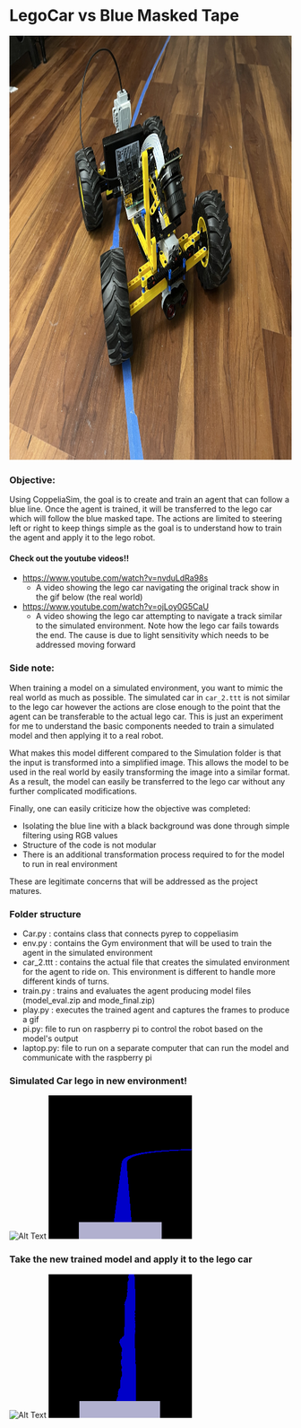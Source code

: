 
# LegoCar vs Blue Masked Tape

<img height="756" src="visuals/LegoCar.png" width="1008"/>


### Objective:
Using CoppeliaSim, the goal is to create and train an agent that can follow a blue line. Once the agent is trained, it will
be transferred to the lego car which will follow the blue masked tape. The actions are limited to steering left or right to keep things simple
as the goal is to understand how to train the agent and apply it to the lego robot.

#### Check out the youtube videos!!
- https://www.youtube.com/watch?v=nvduLdRa98s
  - A video showing the lego car navigating the original track show in the gif below (the real world)
- https://www.youtube.com/watch?v=ojLoy0G5CaU
  - A video showing the lego car attempting to navigate a track similar to the simulated environment. 
    Note how the lego car fails towards the end. The cause is due to light 
    sensitivity which needs to be addressed moving forward 

### Side note:

When training a model on a simulated environment, you want to mimic the real world as much as possible. The simulated car in `car_2.ttt`
is not similar to the lego car however the actions are close enough to the point that the agent can be transferable to the actual lego car.
This is just an experiment for me to understand the basic components needed to train a simulated model and then applying it to a real robot. 


What makes this model different compared to the Simulation folder is that the input is transformed into a simplified image.
This allows the model to be used in the real world by easily transforming the image into a similar format. As a result,
the model can easily be transferred to the lego car without any further complicated modifications.

Finally, one can easily criticize how the objective was completed:
  - Isolating the blue line with a black background was done through simple filtering using 
RGB values
  - Structure of the code is not modular
  - There is an additional transformation process required to for the model to run in real environment

These are legitimate concerns that will be addressed as the project matures.



### Folder structure

- Car.py : contains class that connects pyrep to coppeliasim
- env.py : contains the Gym environment that will be used to train the agent in the simulated environment
- car_2.ttt : contains the actual file that creates the simulated environment for the agent to ride on. 
  This environment is different to handle more different kinds of turns.
- train.py : trains and evaluates the agent producing model files (model_eval.zip and mode_final.zip)
- play.py : executes the trained agent and captures the frames to produce a gif
- pi.py: file to run on raspberry pi to control the robot based on the model's output
- laptop.py: file to run on a separate computer that can run the model and communicate with the raspberry pi


### Simulated Car lego in new environment!
![Alt Text](simulation_raw.gif)
![Alt Text](simulation_transformed.gif)




### Take the new trained model and apply it to the lego car
![Alt Text](Lego_raw.gif)
![Alt Text](Lego_transformed.gif)